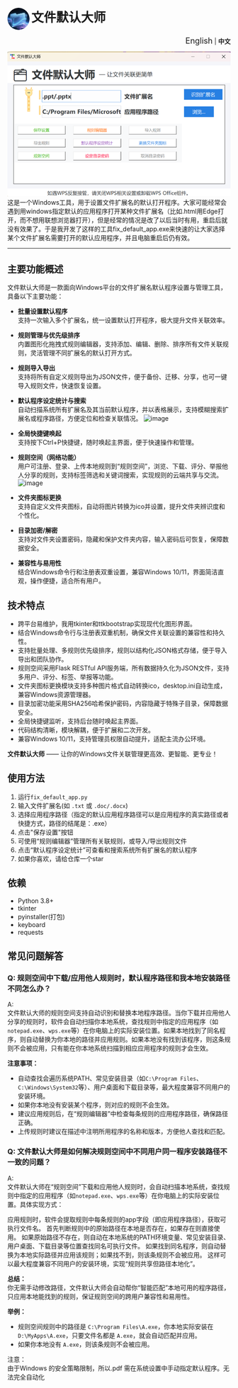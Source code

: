 <p align="left">
<img src="image3.png" alt="File Default Master" style="width:50px; height:auto; vertical-align:middle;border-radius:50%;">
<span style="font-size:2em;vertical-align:top;"><b>文件默认大师</b></span>
</p>


<p align="right">
  <a href="README_en.md" style="font-size:18px;text-decoration:none;">English</a> | <b>中文</b>
</p>

![alt text](image.png)
这是一个Windows工具，用于设置文件扩展名的默认打开程序。大家可能经常会遇到用windows指定默认的应用程序打开某种文件扩展名（比如.html用Edge打开，而不想用联想浏览器打开），但是经常的情况是改了以后当时有用，重启后就没有效果了。于是我开发了这样的工具fix_default_app.exe来快速的让大家选择某个文件扩展名需要打开的默认应用程序，并且电脑重启后仍有效。

---

## 主要功能概述

文件默认大师是一款面向Windows平台的文件扩展名默认程序设置与管理工具，具备以下主要功能：

- **批量设置默认程序**  
  支持一次输入多个扩展名，统一设置默认打开程序，极大提升文件关联效率。

- **规则管理与优先级排序**  
  内置图形化拖拽式规则编辑器，支持添加、编辑、删除、排序所有文件关联规则，灵活管理不同扩展名的默认打开方式。

- **规则导入导出**  
  支持将所有自定义规则导出为JSON文件，便于备份、迁移、分享，也可一键导入规则文件，快速恢复设置。

- **默认程序设定统计与搜索**  
  自动扫描系统所有扩展名及其当前默认程序，并以表格展示，支持模糊搜索扩展名或程序路径，方便定位和检查关联情况。
![image](https://github.com/user-attachments/assets/3626c3fa-2750-47c3-ab4a-5b8bdb958981)

- **全局快捷键唤起**  
  支持按下Ctrl+P快捷键，随时唤起主界面，便于快速操作和管理。

- **规则空间（网络功能）**  
  用户可注册、登录、上传本地规则到“规则空间”，浏览、下载、评分、举报他人分享的规则，支持标签筛选和关键词搜索，实现规则的云端共享与交流。
 ![image](https://github.com/user-attachments/assets/09e7ea00-a530-4b58-ba1d-10a0f5b960aa)


- **文件夹图标更换**  
  支持自定义文件夹图标，自动将图片转换为ico并设置，提升文件夹辨识度和个性化。

- **目录加密/解密**  
  支持对文件夹设置密码，隐藏和保护文件夹内容，输入密码后可恢复，保障数据安全。

- **兼容性与易用性**  
  结合Windows命令行和注册表双重设置，兼容Windows 10/11，界面简洁直观，操作便捷，适合所有用户。

## 技术特点

- 跨平台易维护，我用tkinter和ttkbootstrap实现现代化图形界面。
- 结合Windows命令行与注册表双重机制，确保文件关联设置的兼容性和持久性。
- 支持批量处理、多规则优先级排序，规则以结构化JSON格式存储，便于导入导出和团队协作。
- 规则空间采用Flask RESTful API服务端，所有数据持久化为JSON文件，支持多用户、评分、标签、举报等功能。
- 文件夹图标更换模块支持多种图片格式自动转换ico，desktop.ini自动生成，兼容Windows资源管理器。
- 目录加密功能采用SHA256哈希保护密码，内容隐藏于特殊子目录，保障数据安全。
- 全局快捷键监听，支持后台随时唤起主界面。
- 代码结构清晰，模块解耦，便于扩展和二次开发。
- 兼容Windows 10/11，支持管理员权限自动提升，适配主流办公环境。

**文件默认大师** —— 让你的Windows文件关联管理更高效、更智能、更专业！

## 使用方法
1. 运行`fix_default_app.py`
2. 输入文件扩展名(如 `.txt` 或 `.doc/.docx`)
3. 选择应用程序路径（指定的默认应用程序路径可以是应用程序的真实路径或者快捷方式，路径的结尾是：.exe）
4. 点击"保存设置"按钮
5. 可使用“规则编辑器”管理所有关联规则，或导入/导出规则文件
6. 点击“默认程序设定统计”可查看和搜索系统所有扩展名的默认程序
7. 如果你喜欢，请给仓库一个star

## 依赖
- Python 3.8+
- tkinter
- pyinstaller(打包)
- keyboard
- requests  

## 常见问题解答

### Q: 规则空间中下载/应用他人规则时，默认程序路径和我本地安装路径不同怎么办？

A:  
文件默认大师的规则空间支持自动识别和替换本地程序路径。当你下载并应用他人分享的规则时，软件会自动扫描你本地系统，查找规则中指定的应用程序（如`notepad.exe`、`wps.exe`等）在你电脑上的实际安装位置。如果本地找到了同名程序，则自动替换为你本地的路径并应用规则。如果本地没有找到该程序，则这条规则不会被应用，只有能在你本地系统扫描到相应应用程序的规则才会生效。

**注意事项：**
- 自动查找会遍历系统PATH、常见安装目录（如`C:\Program Files`、`C:\Windows\System32`等）、用户桌面和下载目录等，最大程度兼容不同用户的安装环境。
- 如果你本地没有安装某个程序，则对应的规则不会生效。
- 建议应用规则后，在“规则编辑器”中检查每条规则的应用程序路径，确保路径正确。
- 上传规则时建议在描述中注明所用程序的名称和版本，方便他人查找和匹配。

### Q: 文件默认大师是如何解决规则空间中不同用户同一程序安装路径不一致的问题？

A:  
文件默认大师在“规则空间”下载和应用他人规则时，会自动扫描本地系统，查找规则中指定的应用程序（如`notepad.exe`、`wps.exe`等）在你电脑上的实际安装位置。具体实现方式：

应用规则时，软件会提取规则中每条规则的app字段（即应用程序路径），获取可执行文件名。
首先判断规则中的原始路径在本地是否存在，如果存在则直接使用。
如果原始路径不存在，则自动在本地系统的PATH环境变量、常见安装目录、用户桌面、下载目录等位置查找同名可执行文件。
如果找到同名程序，则自动替换为本地实际路径并应用该规则；如果找不到，则该条规则不会被应用。
这样可以最大程度兼容不同用户的安装环境，实现“规则共享但路径本地化”。

**总结：**  
你无需手动修改路径，文件默认大师会自动帮你“智能匹配”本地可用的程序路径，只应用本地能找到的规则，保证规则空间的跨用户兼容性和易用性。

**举例：**  
- 规则空间规则中的路径是 `C:\Program Files\A.exe`，你本地实际安装在 `D:\MyApps\A.exe`，只要文件名都是 `A.exe`，就会自动匹配并应用。
- 如果你本地没有 `A.exe`，则该条规则不会被应用。

注意：  
由于Windows 的安全策略限制，所以.pdf 需在系统设置中手动指定默认程序。无法完全自动化
